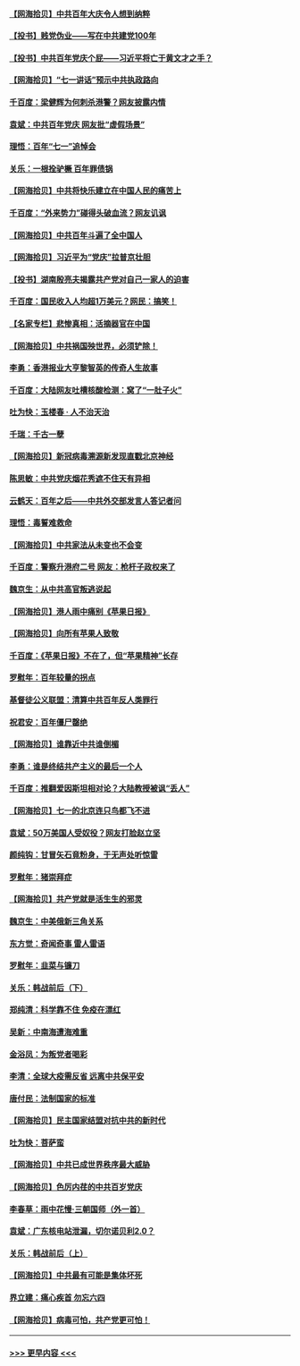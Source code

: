 #### [【网海拾贝】中共百年大庆令人想到纳粹](../pages/nsc993/n13068483.md?t=07052201) 
#### [【投书】贱党伪业——写在中共建党100年](../pages/nsc993/n13067843.md?t=07052201) 
#### [【投书】中共百年党庆个屁——习近平将亡于黄文才之手？](../pages/nsc993/n13067425.md?t=07052201) 
#### [【网海拾贝】“七一讲话”预示中共执政路向](../pages/nsc993/n13066434.md?t=07052201) 
#### [千百度：梁健辉为何刺杀港警？网友披露内情](../pages/nsc993/n13066979.md?t=07052201) 
#### [袁斌：中共百年党庆 网友批“虚假场景”](../pages/nsc993/n13066385.md?t=07052201) 
#### [理悟：百年“七一”追悼会](../pages/nsc993/n13066106.md?t=07052201) 
#### [关乐：一根拴驴橛 百年罪债锅](../pages/nsc993/n13066089.md?t=07052201) 
#### [【网海拾贝】中共将快乐建立在中国人民的痛苦上](../pages/nsc993/n13064939.md?t=07052201) 
#### [千百度：“外来势力”碰得头破血流？网友讥讽](../pages/nsc993/n13064878.md?t=07052201) 
#### [【网海拾贝】中共百年斗遍了全中国人](../pages/nsc993/n13060020.md?t=07052201) 
#### [【网海拾贝】习近平为“党庆”拉普京壮胆](../pages/nsc993/n13057781.md?t=07052201) 
#### [【投书】湖南殷亮夫揭露共产党对自己一家人的迫害](../pages/nsc993/n13057744.md?t=07052201) 
#### [千百度：国民收入人均超1万美元？网民：搞笑！](../pages/nsc993/n13057692.md?t=07052201) 
#### [【名家专栏】悲惨真相：活摘器官在中国](../pages/nsc993/n13056611.md?t=07052201) 
#### [【网海拾贝】中共祸国殃世界，必须铲除！](../pages/nsc993/n13056011.md?t=07052201) 
#### [李勇：香港报业大亨黎智英的传奇人生故事](../pages/nsc993/n13055258.md?t=07052201) 
#### [千百度：大陆网友吐槽核酸检测：窝了“一肚子火”](../pages/nsc993/n13055194.md?t=07052201) 
#### [吐为快：玉楼春 · 人不治天治](../pages/nsc993/n13054028.md?t=07052201) 
#### [千瑞：千古一孽](../pages/nsc993/n13054016.md?t=07052201) 
#### [【网海拾贝】新冠病毒溯源新发现直戳北京神经](../pages/nsc993/n13052425.md?t=07052201) 
#### [陈思敏：中共党庆烟花秀遮不住天有异相](../pages/nsc993/n13052020.md?t=07052201) 
#### [云鹤天：百年之后——中共外交部发言人答记者问](../pages/nsc993/n13051604.md?t=07052201) 
#### [理悟：毒誓难救命](../pages/nsc993/n13051601.md?t=07052201) 
#### [【网海拾贝】中共家法从未变也不会变](../pages/nsc993/n13050366.md?t=07052201) 
#### [千百度：警察升港府二号 网友：枪杆子政权来了](../pages/nsc993/n13050261.md?t=07052201) 
#### [魏京生：从中共高官叛逃说起](../pages/nsc993/n13048997.md?t=07052201) 
#### [【网海拾贝】港人雨中痛别《苹果日报》](../pages/nsc993/n13048941.md?t=07052201) 
#### [【网海拾贝】向所有苹果人致敬](../pages/nsc993/n13046795.md?t=07052201) 
#### [千百度：《苹果日报》不在了，但“苹果精神”长存](../pages/nsc993/n13046703.md?t=07052201) 
#### [罗慰年：百年较量的拐点](../pages/nsc993/n13046542.md?t=07052201) 
#### [基督徒公义联盟：清算中共百年反人类罪行](../pages/nsc993/n13046499.md?t=07052201) 
#### [祝君安：百年僵尸罄绝](../pages/nsc993/n13045595.md?t=07052201) 
#### [【网海拾贝】谁靠近中共谁倒楣](../pages/nsc993/n13044667.md?t=07052201) 
#### [李勇：谁是终结共产主义的最后一个人](../pages/nsc993/n13044397.md?t=07052201) 
#### [千百度：推翻爱因斯坦相对论？大陆教授被讽“丢人”](../pages/nsc993/n13043908.md?t=07052201) 
#### [【网海拾贝】七一的北京连只鸟都飞不进](../pages/nsc993/n13041377.md?t=07052201) 
#### [袁斌：50万美国人受奴役？网友打脸赵立坚](../pages/nsc993/n13041330.md?t=07052201) 
#### [颜纯钩：甘冒矢石竟粉身，于无声处听惊雷](../pages/nsc993/n13041140.md?t=07052201) 
#### [罗慰年：猪崇拜症](../pages/nsc993/n13041071.md?t=07052201) 
#### [【网海拾贝】共产党就是活生生的邪灵](../pages/nsc993/n13036627.md?t=07052201) 
#### [魏京生：中美俄新三角关系](../pages/nsc993/n13035986.md?t=07052201) 
#### [东方觉：奇闻奇事 雷人雷语](../pages/nsc993/n13035878.md?t=07052201) 
#### [罗慰年：韭菜与镰刀](../pages/nsc993/n13034374.md?t=07052201) 
#### [关乐：韩战前后（下）](../pages/nsc993/n13034113.md?t=07052201) 
#### [郑纯清：科学靠不住 免疫在漂红](../pages/nsc993/n13034093.md?t=07052201) 
#### [吴新：中南海遭海难重](../pages/nsc993/n13034084.md?t=07052201) 
#### [金浴凤：为叛党者喝彩](../pages/nsc993/n13034058.md?t=07052201) 
#### [李清：全球大疫需反省 远离中共保平安](../pages/nsc993/n13033784.md?t=07052201) 
#### [唐付民：法制国家的标准](../pages/nsc993/n13032944.md?t=07052201) 
#### [【网海拾贝】民主国家结盟对抗中共的新时代](../pages/nsc993/n13031717.md?t=07052201) 
#### [吐为快：菩萨蛮](../pages/nsc993/n13030033.md?t=07052201) 
#### [【网海拾贝】中共已成世界秩序最大威胁](../pages/nsc993/n13028138.md?t=07052201) 
#### [【网海拾贝】色厉内荏的中共百岁党庆](../pages/nsc993/n13025582.md?t=07052201) 
#### [李春草：雨中花慢‧三朝国师（外一首）](../pages/nsc993/n13025567.md?t=07052201) 
#### [袁斌：广东核电站泄漏，切尔诺贝利2.0？](../pages/nsc993/n13025475.md?t=07052201) 
#### [关乐：韩战前后（上）](../pages/nsc993/n13025387.md?t=07052201) 
#### [【网海拾贝】中共最有可能是集体坏死](../pages/nsc993/n13023101.md?t=07052201) 
#### [界立建：痛心疾首 勿忘六四](../pages/nsc993/n13022339.md?t=07052201) 
#### [【网海拾贝】病毒可怕，共产党更可怕！](../pages/nsc993/n13020728.md?t=07052201) 

----
#### [ >>> 更早内容 <<< ](../indexes/nsc993-earlier.md)

